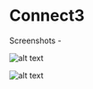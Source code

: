 # Connect3
Screenshots -

![alt text](https://drive.google.com/file/d/1yFwLLX7xeEj8n052Ikhbl-Sezz4OXzDN/view?usp=sharing)



![alt text](https://drive.google.com/file/d/1yHcK3eoe9fMFagKWwayGO0k1LnpQCj-1/view?usp=sharing)
